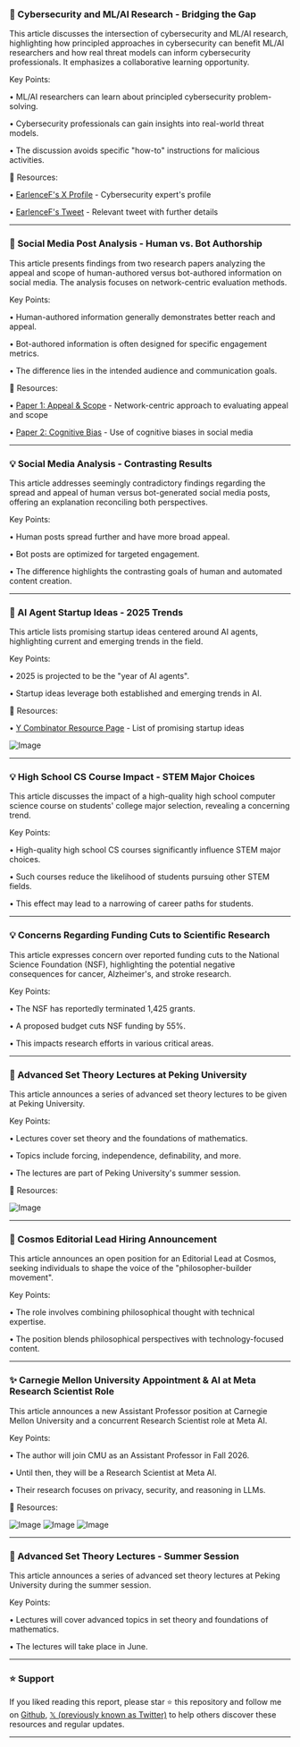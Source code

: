 ### 🤖 Cybersecurity and ML/AI Research - Bridging the Gap

This article discusses the intersection of cybersecurity and ML/AI research, highlighting how principled approaches in cybersecurity can benefit ML/AI researchers and how real threat models can inform cybersecurity professionals.  It emphasizes a collaborative learning opportunity.

Key Points:

• ML/AI researchers can learn about principled cybersecurity problem-solving.


• Cybersecurity professionals can gain insights into real-world threat models.


• The discussion avoids specific "how-to" instructions for malicious activities.



🔗 Resources:

• [EarlenceF's X Profile](https://x.com/EarlenceF) - Cybersecurity expert's profile


• [EarlenceF's Tweet](https://x.com/EarlenceF/status/1920581939683070263) - Relevant tweet with further details


---

### 🤖 Social Media Post Analysis - Human vs. Bot Authorship

This article presents findings from two research papers analyzing the appeal and scope of human-authored versus bot-authored information on social media.  The analysis focuses on network-centric evaluation methods.

Key Points:

• Human-authored information generally demonstrates better reach and appeal.


• Bot-authored information is often designed for specific engagement metrics.


• The difference lies in the intended audience and communication goals.



🔗 Resources:

• [Paper 1: Appeal & Scope](https://arxiv.org/abs/2505.04028) - Network-centric approach to evaluating appeal and scope


• [Paper 2: Cognitive Bias](https://arxiv.org/abs/2406.07293) -  Use of cognitive biases in social media


---

### 💡 Social Media Analysis - Contrasting Results

This article addresses seemingly contradictory findings regarding the spread and appeal of human versus bot-generated social media posts, offering an explanation reconciling both perspectives.


Key Points:

• Human posts spread further and have more broad appeal.


• Bot posts are optimized for targeted engagement.


• The difference highlights the contrasting goals of human and automated content creation.


---

### 🚀 AI Agent Startup Ideas - 2025 Trends

This article lists promising startup ideas centered around AI agents, highlighting current and emerging trends in the field.


Key Points:

•  2025 is projected to be the "year of AI agents".


•  Startup ideas leverage both established and emerging trends in AI.



🔗 Resources:

• [Y Combinator Resource Page](https://ycombinator.com/rfs) - List of promising startup ideas


![Image](https://pbs.twimg.com/media/GqWuOH7bsAArH6_?format=jpg&name=small)


---

### 💡 High School CS Course Impact - STEM Major Choices

This article discusses the impact of a high-quality high school computer science course on students' college major selection, revealing a concerning trend.


Key Points:

• High-quality high school CS courses significantly influence STEM major choices.


• Such courses reduce the likelihood of students pursuing other STEM fields.


• This effect may lead to a narrowing of career paths for students.


---

### 💡 Concerns Regarding Funding Cuts to Scientific Research

This article expresses concern over reported funding cuts to the National Science Foundation (NSF), highlighting the potential negative consequences for cancer, Alzheimer's, and stroke research.


Key Points:

• The NSF has reportedly terminated 1,425 grants.


• A proposed budget cuts NSF funding by 55%.


• This impacts research efforts in various critical areas.


---

### 🤖 Advanced Set Theory Lectures at Peking University

This article announces a series of advanced set theory lectures to be given at Peking University.


Key Points:

• Lectures cover set theory and the foundations of mathematics.


• Topics include forcing, independence, definability, and more.


• The lectures are part of Peking University's summer session.


🔗 Resources:

![Image](https://pbs.twimg.com/media/GqYPIq3XsAAAcWy?format=jpg&name=small)


---

### 🚀 Cosmos Editorial Lead Hiring Announcement

This article announces an open position for an Editorial Lead at Cosmos, seeking individuals to shape the voice of the "philosopher-builder movement".


Key Points:

• The role involves combining philosophical thought with technical expertise.


• The position blends philosophical perspectives with technology-focused content.



---

### ✨ Carnegie Mellon University Appointment & AI at Meta Research Scientist Role

This article announces a new Assistant Professor position at Carnegie Mellon University and a concurrent Research Scientist role at Meta AI.


Key Points:

• The author will join CMU as an Assistant Professor in Fall 2026.


• Until then, they will be a Research Scientist at Meta AI.


• Their research focuses on privacy, security, and reasoning in LLMs.


🔗 Resources:

![Image](https://pbs.twimg.com/media/GqRx6tXXsAAIiei?format=jpg&name=small)
![Image](https://pbs.twimg.com/media/GqRx6tWWkAAdAmR?format=jpg&name=360x360)
![Image](https://pbs.twimg.com/media/GqRx6tWWAAA6cpg?format=jpg&name=360x360)



---

### 🤖 Advanced Set Theory Lectures - Summer Session

This article announces a series of advanced set theory lectures at Peking University during the summer session.


Key Points:

•  Lectures will cover advanced topics in set theory and foundations of mathematics.


• The lectures will take place in June.


---

### ⭐️ Support

If you liked reading this report, please star ⭐️ this repository and follow me on [Github](https://github.com/Drix10), [𝕏 (previously known as Twitter)](https://x.com/DRIX_10_) to help others discover these resources and regular updates.

---